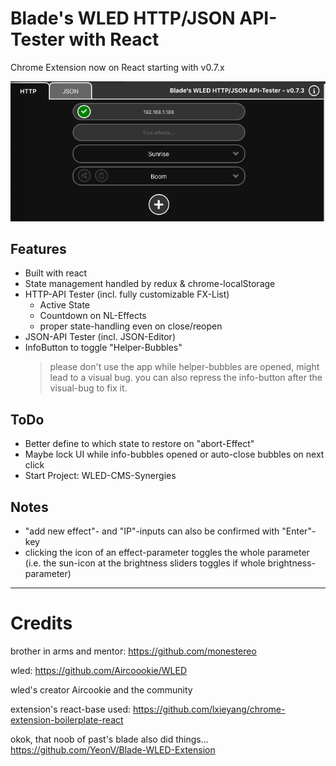 # Blade's WLED HTTP/JSON API-Tester with React

Chrome Extension now on React starting with v0.7.x

![Image description](http.png)

## Features

- Built with react
- State management handled by redux & chrome-localStorage
- HTTP-API Tester (incl. fully customizable FX-List)
  - Active State
  - Countdown on NL-Effects
  - proper state-handling even on close/reopen
- JSON-API Tester (incl. JSON-Editor)
- InfoButton to toggle "Helper-Bubbles"
  > please don't use the app while helper-bubbles are opened, might lead to a visual bug. you can also repress the info-button after the visual-bug to fix it.

## ToDo

- Better define to which state to restore on "abort-Effect"
- Maybe lock UI while info-bubbles opened or auto-close bubbles on next click
- Start Project: WLED-CMS-Synergies

## Notes

- "add new effect"- and "IP"-inputs can also be confirmed with "Enter"-key
- clicking the icon of an effect-parameter toggles the whole parameter (i.e. the sun-icon at the brightness sliders toggles if whole brightness-parameter)

---

# Credits

brother in arms and mentor: https://github.com/monestereo

wled: https://github.com/Aircoookie/WLED

wled's creator Aircookie and the community

extension's react-base used: https://github.com/lxieyang/chrome-extension-boilerplate-react

okok, that noob of past's blade also did things... https://github.com/YeonV/Blade-WLED-Extension
